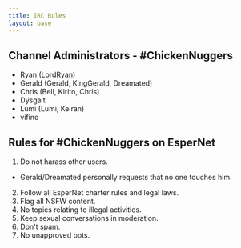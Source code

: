 ```yaml
---
title: IRC Rules
layout: base
---
```


## Channel Administrators - #ChickenNuggers

 * Ryan (LordRyan)
 * Gerald (Gerald, KingGerald, Dreamated)
 * Chris (Bell, Kirito, Chris)
 * Dysgalt
 * Lumi (Lumi, Keiran)
 * vifino

## Rules for #ChickenNuggers on EsperNet

1. Do not harass other users.
 * Gerald/Dreamated personally requests that no one touches him.
2. Follow all EsperNet charter rules and legal laws.
3. Flag all NSFW content.
4. No topics relating to illegal activities.
5. Keep sexual conversations in moderation.
6. Don't spam.
7. No unapproved bots.
